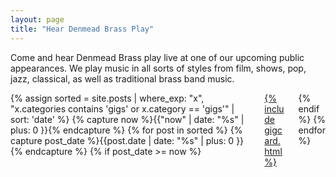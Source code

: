 ```yaml
---
layout: page
title: "Hear Denmead Brass Play"
---
```


Come and hear Denmead Brass play live at one of our upcoming public appearances. We play music in all sorts of styles from film, shows, pop, jazz, classical, as well as traditional brass band music.

<div class="columns is-multiline">
    {% assign sorted = site.posts 
    | where_exp: "x", "x.categories contains 'gigs' or x.category == 'gigs'" 
    | sort: 'date' %}
    {% capture now %}{{"now" | date: "%s" | plus: 0 }}{% endcapture %}
    {% for post in sorted %}    
    {% capture post_date %}{{post.date | date: "%s" | plus: 0 }}{% endcapture %}
        {% if post_date >= now %}
        <div class="column is-half">
          <a href="{{ post.url }}">
            {% include gigcard.html %}
          </a>
        </div>
        {% endif %}
    {% endfor %}
</div>